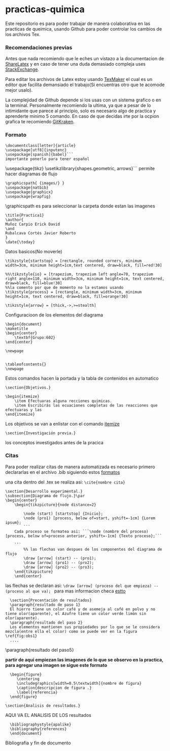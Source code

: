 # practicas-quimica

Este repositorio es para poder trabajar de manera colaborativa en las practicas de
queimica, usando Github para poder controlar los cambios de los archivos Tex.

### Recomendaciones previas
Antes que nada recomiendo que le eches un vistazo a la documentacion de [ShareLatex][f4ff5bf4] y en caso de
tener una duda demasiado compleja uses [StackExchange][69bec2cd].

Para editar los archivos de Latex estoy usando [TexMaker][73e2c5e2] el cual es un editor que facilita demansiado el trabajo(Si encuentras otro que te acomode mejor usalo).

La complejidad de Github depende si los usas con un sistema grafico o en la terminal. Personalmente recomiendo la ultima, ya que a pesar de lo intimidante que parece al principio, solo es necesario algo de practica y aprenderte minimo 5 comando. En caso de que decidas irte por la ocpion grafica te recomiendo [GitKraken][6a601149].

### Formato
```
\documentclass[letter]{article}
\usepackage[utf8]{inputenc}
\usepackage[spanish]{babel}```
importante ponerlo para tener español

```
\usepackage{tikz}
\usetikzlibrary{shapes.geometric, arrows}```
permite hacer diagramas de flujo

```
\graphicspath{ {images/} }
\usepackage{natbib}
\usepackage{graphicx}
\usepackage{wrapfig}
```


\graphicspath es para seleccionar la carpeta donde estan las imagenes

```
\title{Practica1}
\author{
Muñoz Carpio Erick David
\and
Rubalcava Cortés Javier Roberto
}
\date{\today}
```
Datos basicos(No moverle)

```
\tikzstyle{startstop} = [rectangle, rounded corners, minimum width=3cm, minimum height=1cm,text centered, draw=black, fill=red!30]

%%\tikzstyle{io} = [trapezium, trapezium left angle=70, trapezium right angle=110, minimum width=3cm, minimum height=1cm, text centered, draw=black, fill=blue!30]
%%la comento por que de momento no la estamos usando
\tikzstyle{process} = [rectangle, minimum width=3cm, minimum height=1cm, text centered, draw=black, fill=orange!30]

\tikzstyle{arrow} = [thick,->,>=stealth]
```
Configuracioon de los elementos del diagrama
```
\begin{document}
\maketitle
\begin{center}
	\textbf{Grupo:602}
\end{center}

\newpage


\tableofcontents{}
\newpage

```
Estos comandos hacen la portada y la tabla de contenidos en automatico

```
\section{Objetivos.}

\begin{itemize}
	\item Efectuaras alguna recciones quimicas.
	\item Escribirás las ecuaciones completas de las reacciones que efectuaras y las
\end{itemize}
```
Los objetivos se van a enlistar con el comando [itemize][dc66d3cc]

```
\section{Investigación previa.}
```
los conceptos investigados antes de la pracica

### Citas
Para poder realizar citas de manera automatizada es necesario primero declararlas en el archivo .bib siguiendo estos [formatos][ffd2140f]


una cita dentro del .tex se realiza asi:
```\cite{nombre cita}```

```
\section{Desarrollo experimental.}
\subsection{Diagrama de flujo.}\par
\begin{center}
	\begin{tikzpicture}{node distance=2}

		\node (start) [startstop] {Inicio};
		\node (pro1) [process, below of=start, yshift=-1cm] {Lorem ipsum};
		```
    Cada proceso se formatea asi: ```\node (nombre del proceso) [process, below of=proceso anterior, yshift=-1cm] {Texto proceso};```

    ```
		%% las flechas van despues de los componentes del diagrama de flujo
		\draw [arrow] (start) -- (pro1);
		\draw [arrow] (pro1) -- (pro2);
		\draw [arrow] (pro2) -- (pro3);    
    \end{tikzpicture}
    \end{center}
  ```
  las flechas se declaran asi: ```\draw [arrow] (proceso del que empieza) -- (proceso al que va); ```
  para mas informacion checa [estto][260b56d4]

```
  \section{Precentación de resultados}
  \paragraph{resultado de paso 1}
  El hierro tiene un color café y de asemeja al café en polvo y no tiene olor(aparente), el Azufre tiene un color verde limón sin olor(aparente).
  \paragraph{resultado del paso 2}
  Los elementos mantienen sus propiedades por lo que se le considera mezcla(entre ella el color) como se puede ver en la figura \ref{fig:obs1}
  ....

```
  [260b56d4]: https://es.sharelatex.com/blog/2013/08/29/tikz-series-pt3.html "aiuuda"

\paragraph{resultado del paso5}

**partir de aqui empiezan las imagenes de lo que se observo en la practica, para agregar una imagen se sigue este formato**
```
  \begin{figure}
	 \centering
	 \includegraphics[width=0.5\textwidth]{nombre de figura}
	 \caption{descripcion de figura .}
	 \label{referencia}
  \end{figure}
```

```\section{Analisis de resultados.}```

AQUI VA EL ANALISIS DE LOS resultados
```
  \bibliographystyle{apalike}
  \bibliography{references}
  \end{document}
```
Bibliografia y fin de documento


  [ffd2140f]: https://es.sharelatex.com/learn/Bibliography_management_in_LaTeX "aiuda formatos"
  [dc66d3cc]: https://es.sharelatex.com/learn/Lists "aiuda"
  [73e2c5e2]: http://www.xm1math.net/texmaker/index.html "editor"
  [6a601149]: https://www.gitkraken.com/ "Gui de Git"
  [f4ff5bf4]: https://es.sharelatex.com/learn "documentacion"
  [69bec2cd]: https://tex.stackexchange.com/ "sitio de preguntas"
